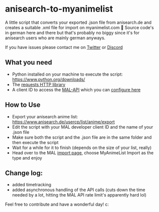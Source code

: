 
# anisearch-to-myanimelist

A little script that converts your exported .json file from anisearch.de and creates a suitable .xml file for import on myanimelist.com 🎌
Source code's in german here and there but that's probably no biggy since it's for anisearch users who are mainly german anyways.

If you have issues please contact me on [Twitter](https://twitter.com/voidedmile) or [Discord](https://discord.com/users/104627481767604224) 




## What you need

- Python installed on your machine to execute the script: https://www.python.org/downloads/
- The [requests HTTP library](https://pypi.org/project/requests/)
- A client ID to access the [MAL-API](https://myanimelist.net/clubs.php?cid=13727) which you can [configure here](https://myanimelist.net/apiconfig)


## How to Use

- Export your anisearch anime list: https://www.anisearch.de/usercp/list/anime/export
- Edit the script with your MAL developer client ID and the name of your .json file
- Make sure both the script and the .json file are in the same folder and then execute the script
- Wait for a while for it to finish (depends on the size of your list, really)
- Head over to the MAL [import page](https://myanimelist.net/import.php), choose MyAnimeList Import as the type and enjoy


## Change log:

- added timetracking
- added asynchronous handling of the API calls (cuts down the time needed by a lot, hitting the MAL API rate limit's apparently hard lol)

Feel free to contribute and have a wonderful day! c:
